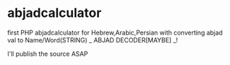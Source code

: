 # abjadcalculator

first PHP abjadcalculator for Hebrew,Arabic,Persian with converting abjad val to Name/Word(STRING) _ ABJAD DECODER[MAYBE] _! 

I'll publish the source ASAP
